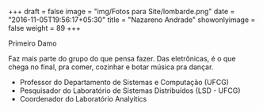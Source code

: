 +++
draft = false
image = "img/Fotos para Site/lombarde.png"
date = "2016-11-05T19:56:17+05:30"
title = "Nazareno Andrade"
showonlyimage = false
weight = 89
+++

<!--more-->
Primeiro Damo

Faz mais parte do grupo do que pensa fazer. Das eletrônicas, é o que chega no final, pra comer, cozinhar e botar música pra dançar.

* Professor do Departamento de Sistemas e Computação (UFCG)
* Pesquisador do Laboratório de Sistemas Distribuídos (LSD - UFCG)
* Coordenador do Laboratório Analyitics
